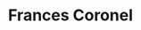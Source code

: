 ---
title: Frances Coronel
image: "/assets/img/team/frances-coronel.jpg"
description: "Executive Director, Techqueria"
linkedin: fvcproductions
twitter: fvcproductions
github: fvcproductions
flag: 🇵🇪
categories:
  - san-francisco
  - board-member
  - co-director
  - patreon-friend
aliases:
  - /about/team/frances-coronel/
  - /team/frances-coronel/
---
